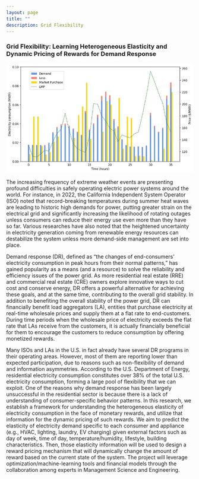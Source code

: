 ```yaml
---
layout: page
title: ""
description: Grid Flexibility
---
```



### <a name="demand-response"></a>Grid Flexibility: Learning Heterogeneous Elasticity and Dynamic Pricing of Rewards for Demand Response

<div class="figure-container">
  <div class="figure">
    <a href="publpics/demand-response-figure.html" class="hover-effect">
      <img src="publpics/demand-response-figure.jpg" alt="" title="">
    </a>
  </div>
</div>

The increasing frequency of extreme weather events are presenting profound difficulties
in safely operating electric power systems around the world. For instance, in 2022,
the California Independent System Operator (ISO) noted that record-breaking temperatures
during summer heat waves are leading to historic high demands for power, putting
greater strain on the electrical grid and significantly increasing the likelihood of rotating
outages unless consumers can reduce their energy use even more than they have so far. 
Various researches have also noted that the heightened uncertainty in electricity
generation coming from renewable energy resources can destabilize the system unless
more demand-side management are set into place.

Demand response (DR), defined as “the changes of end-consumers’ electricity consumption
in peak hours from their normal patterns,” has gained popularity as a means
(and a resource) to solve the reliability and efficiency issues of the power grid. As
more residential real estate (RRE) and commercial real estate (CRE) owners
explore innovative ways to cut cost and conserve energy, DR offers a powerful
alternative for achieving these goals, and at the same time, contributing to
the overall grid stability. In addition to benefiting the overall stability of the power
grid, DR can financially benefit load aggregators (LA), entities that purchase electricity
at real-time wholesale prices and supply them at a flat rate to end-customers. During
time periods when the wholesale price of electricity exceeds the flat rate that LAs receive
from the customers, it is actually financially beneficial for them to encourage the
customers to reduce consumption by offering monetized rewards.

Many ISOs and LAs in the U.S. in fact already have several DR programs in their
operating areas. However, most of them are reporting lower than expected participation,
due to reasons such as non-flexibility of demand and information asymmetries.
According to the U.S. Department of Energy, residential electricity consumption constitutes
over 38% of the total U.S. electricity consumption, forming a large pool of
flexibility that we can exploit. One of the reasons why demand response has been
largely unsuccessful in the residential sector is because there is a lack of understanding
of consumer-specific behavior patterns. In this research, we establish a framework
for understanding the heterogeneous elasticity of electricity consumption in the face of
monetary rewards, and utilize that information for the dynamic pricing of such rewards.
We aim to predict the elasticity of electricity demand specific to each consumer and appliance
(e.g., HVAC, lighting, laundry, EV charging) given external factors such as day
of week, time of day, temperature/humidity, lifestyle, building characteristics. Then,
those elasticity information will be used to design a reward pricing mechanism that will
dynamically change the amount of reward based on the current state of the system. The
project will leverage optimization/machine-learning tools and financial models through
the collaboration among experts in Management Science and Engineering.


<style>
   .figure-container {
   display: flex;
   }	
</style>